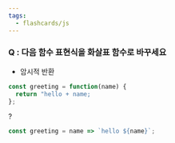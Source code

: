 ```yaml
---
tags:
  - flashcards/js
---
```

### Q : 다음 함수 표현식을 화살표 함수로 바꾸세요
- 암시적 반환 
```js
const greeting = function(name) {
  return "hello + name;
};
```
?
```js
const greeting = name => `hello ${name}`;
```